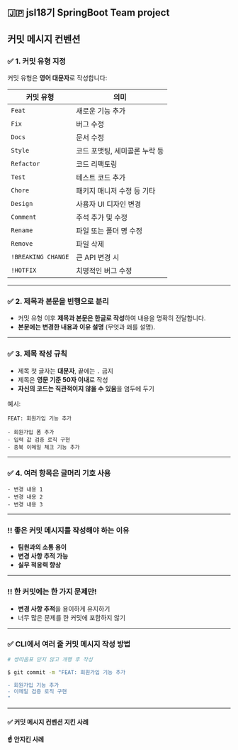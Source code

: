 ## 🇯🇵 jsl18기 SpringBoot Team project


## 커밋 메시지 컨벤션

### ✅ 1. 커밋 유형 지정

커밋 유형은 **영어 대문자**로 작성합니다:

| 커밋 유형              | 의미                |
| ------------------ | ----------------- |
| `Feat`             | 새로운 기능 추가         |
| `Fix`              | 버그 수정             |
| `Docs`             | 문서 수정             |
| `Style`            | 코드 포맷팅, 세미콜론 누락 등 |
| `Refactor`         | 코드 리팩토링           |
| `Test`             | 테스트 코드 추가         |
| `Chore`            | 패키지 매니저 수정 등 기타   |
| `Design`           | 사용자 UI 디자인 변경     |
| `Comment`          | 주석 추가 및 수정        |
| `Rename`           | 파일 또는 폴더 명 수정     |
| `Remove`           | 파일 삭제             |
| `!BREAKING CHANGE` | 큰 API 변경 시        |
| `!HOTFIX`          | 치명적인 버그 수정        |

---

### ✅ 2. 제목과 본문을 빈행으로 분리

- 커밋 유형 이후 **제목과 본문은 한글로 작성**하여 내용을 명확히 전달합니다.
- **본문에는 변경한 내용과 이유 설명** (무엇과 왜를 설명).

---

### ✅ 3. 제목 작성 규칙

- 제목 첫 글자는 **대문자**, 끝에는 `.` 금지
- 제목은 **영문 기준 50자 이내**로 작성
- **자신의 코드는 직관적이지 않을 수 있음**을 염두에 두기

예시:

```
FEAT: 회원가입 기능 추가

- 회원가입 폼 추가
- 입력 값 검증 로직 구현
- 중복 이메일 체크 기능 추가
```

---

### ✅ 4. 여러 항목은 글머리 기호 사용

```
- 변경 내용 1
- 변경 내용 2
- 변경 내용 3
```

---

### ‼️ 좋은 커밋 메시지를 작성해야 하는 이유

- **팀원과의 소통 용이**
- **변경 사항 추적 가능**
- **실무 적응력 향상**

---

### ‼️ 한 커밋에는 한 가지 문제만!

- **변경 사항 추적**을 용이하게 유지하기
- 너무 많은 문제를 한 커밋에 포함하지 않기

---

### ✅ CLI에서 여러 줄 커밋 메시지 작성 방법

```bash
# 쌍따옴표 닫지 않고 개행 후 작성

$ git commit -m "FEAT: 회원가입 기능 추가

- 회원가입 기능 추가
- 이메일 검증 로직 구현
"
```

---

#### ✅ 커밋 메시지 컨벤션 지킨 사례



#### ☝ 안지킨 사례



